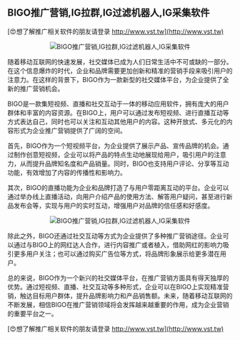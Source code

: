 ## **BIGO推广营销,IG拉群,IG过滤机器人,IG采集软件**

[😍想了解推广相关软件的朋友请登录 http://www.vst.tw](http://www.vst.tw)

 <center><img src="https://vst.tw/MP4/tuiguang/png/0.png" alt="BIGO推广营销,IG拉群,IG过滤机器人,IG采集软件"></center>

随着移动互联网的快速发展，社交媒体已成为人们日常生活中不可或缺的一部分。在这个信息爆炸的时代，企业和品牌需要更加创新和精准的营销手段来吸引用户的注意力。在这样的背景下，BIGO作为一款新型的社交媒体平台，为企业提供了全新的推广营销机会。

BIGO是一款集短视频、直播和社交互动于一体的移动应用软件，拥有庞大的用户群体和丰富的内容资源。在BIGO上，用户可以通过发布短视频、进行直播互动等方式表达自己，同时也可以关注和互动其他用户的内容。这种开放式、多元化的内容形式为企业推广营销提供了广阔的空间。

首先，BIGO作为一个短视频平台，为企业提供了展示产品、宣传品牌的机会。通过制作创意短视频，企业可以将产品的特点生动地展现给用户，吸引用户的注意力，从而提升品牌知名度和产品销量。同时，BIGO也支持用户评论、分享等互动功能，有效增加了内容的传播性和影响力。

其次，BIGO的直播功能为企业和品牌打造了与用户零距离互动的平台。企业可以通过举办线上直播活动，向用户介绍产品的使用方法、解答用户疑问，甚至进行新品发布会等，实现与用户的实时互动，增强用户对品牌的信任感和好感度。

 <center><img src="https://vst.tw/MP4/tuiguang/png/5.png" alt="BIGO推广营销,IG拉群,IG过滤机器人,IG采集软件"></center>

除此之外，BIGO还通过社交互动等方式为企业提供了多种推广营销途径。企业可以通过与BIGO上的网红达人合作，进行内容推广或者植入，借助网红的影响力吸引更多用户关注；也可以通过购买广告位等方式，将品牌形象展示给更多潜在用户。

总的来说，BIGO作为一个新兴的社交媒体平台，在推广营销方面具有得天独厚的优势。通过短视频、直播、社交互动等多种形式，企业可以在BIGO上实现精准营销，触达目标用户群体，提升品牌影响力和产品销售额。未来，随着移动互联网的不断发展，相信BIGO在推广营销领域将会发挥越来越重要的作用，成为企业营销的重要平台之一。

[😍想了解推广相关软件的朋友请登录 http://www.vst.tw](http://www.vst.tw)



